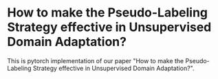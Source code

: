 # How to make the Pseudo-Labeling Strategy effective in Unsupervised Domain Adaptation?

This is pytorch implementation of our paper "How to make the Pseudo-Labeling Strategy effective in Unsupervised Domain Adaptation?".
